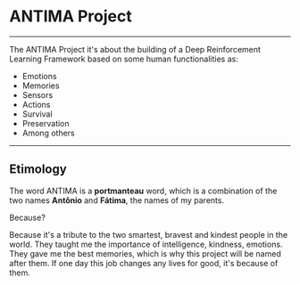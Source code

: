 # ANTIMA Project

---

The ANTIMA Project it's about the building of a Deep Reinforcement Learning Framework based on some human functionalities as:

- Emotions
- Memories
- Sensors
- Actions
- Survival
- Preservation
- Among others

---

## Etimology

The word ANTIMA is a **portmanteau** word, which is a combination of the two names **Antônio** and **Fátima**, the names of my parents.

Because?

Because it's a tribute to the two smartest, bravest and kindest people in the world. They taught me the importance of intelligence, kindness, emotions. They gave me the best memories, which is why this project will be named after them. If one day this job changes any lives for good, it's because of them.
